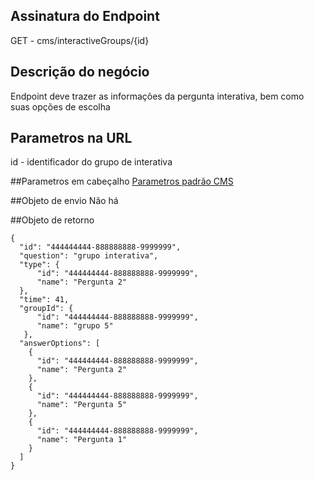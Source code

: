 ## Assinatura do Endpoint

GET - cms/interactiveGroups/{id}

## Descrição do negócio
Endpoint deve trazer as informações da pergunta interativa, bem como suas opções de escolha
## Parametros na URL
id - identificador do grupo de interativa

##Parametros em cabeçalho
[Parametros padrão CMS](/API-\(Endpoints\)/Parametros-padrão-CMS)

##Objeto de envio
Não há

##Objeto de retorno
```
{
  "id": "444444444-888888888-9999999",
  "question": "grupo interativa",
  "type": {
      "id": "444444444-888888888-9999999",
      "name": "Pergunta 2"
  },
  "time": 41,
  "groupId": {
      "id": "444444444-888888888-9999999",
      "name": "grupo 5"
   },
  "answerOptions": [
    {
      "id": "444444444-888888888-9999999",
      "name": "Pergunta 2"
    },
    {
      "id": "444444444-888888888-9999999",
      "name": "Pergunta 5"
    },
    {
      "id": "444444444-888888888-9999999",
      "name": "Pergunta 1"
    }
  ]
}
```